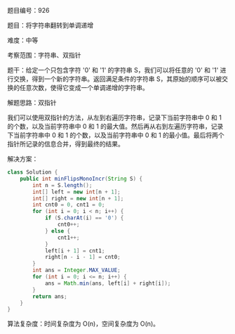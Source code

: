 题目编号：926

题目：将字符串翻转到单调递增

难度：中等

考察范围：字符串、双指针

题干：给定一个只包含字符 '0' 和 '1' 的字符串 S，我们可以将任意的 '0' 和 '1' 进行交换，得到一个新的字符串。返回满足条件的字符串 S，其原始的顺序可以被交换的任意次数，使得它变成一个单调递增的字符串。

解题思路：双指针

我们可以使用双指针的方法，从左到右遍历字符串，记录下当前字符串中 0 和 1 的个数，以及当前字符串中 0 和 1 的最大值。然后再从右到左遍历字符串，记录下当前字符串中 0 和 1 的个数，以及当前字符串中 0 和 1 的最小值。最后将两个指针所记录的信息合并，得到最终的结果。

解决方案：

```java
class Solution {
    public int minFlipsMonoIncr(String S) {
        int n = S.length();
        int[] left = new int[n + 1];
        int[] right = new int[n + 1];
        int cnt0 = 0, cnt1 = 0;
        for (int i = 0; i < n; i++) {
            if (S.charAt(i) == '0') {
                cnt0++;
            } else {
                cnt1++;
            }
            left[i + 1] = cnt1;
            right[n - i - 1] = cnt0;
        }
        int ans = Integer.MAX_VALUE;
        for (int i = 0; i <= n; i++) {
            ans = Math.min(ans, left[i] + right[i]);
        }
        return ans;
    }
}
```

算法复杂度：时间复杂度为 O(n)，空间复杂度为 O(n)。